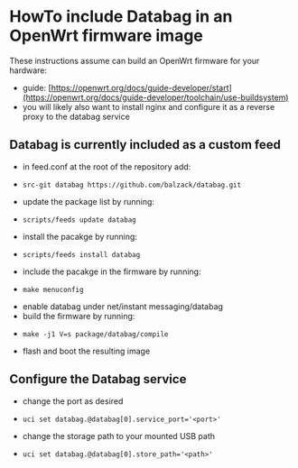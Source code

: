 # HowTo include Databag in an OpenWrt firmware image

These instructions assume can build an OpenWrt firmware for your hardware:
  - guide: [https://openwrt.org/docs/guide-developer/start](https://openwrt.org/docs/guide-developer/toolchain/use-buildsystem)
  - you will likely also want to install nginx and configure it as a reverse proxy to the databag service

## Databag is currently included as a custom feed
  - in feed.conf at the root of the repository add:
  -     src-git databag https://github.com/balzack/databag.git
  - update the package list by running:
  -     scripts/feeds update databag
  - install the pacakge by running:
  -     scripts/feeds install databag
  - include the pacakge in the firmware by running:
  -     make menuconfig
  - enable databag under net/instant messaging/databag
  - build the firmware by running:
  -     make -j1 V=s package/databag/compile
  - flash and boot the resulting image

## Configure the Databag service
  - change the port as desired
  -     uci set databag.@databag[0].service_port='<port>'
  - change the storage path to your mounted USB path
  -     uci set databag.@databag[0].store_path='<path>'
